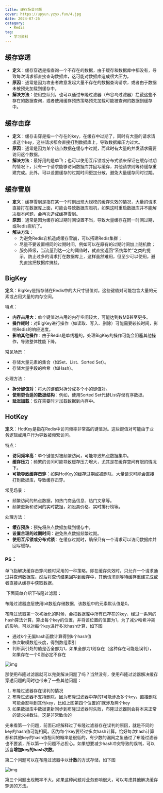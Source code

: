 ```yaml
---
title: 缓存场景问题
cover: https://upyun.yzyx.fun/4.jpg
date: 2024-07-26
category:
  - Redis
tag:
  - 学习资料
---
```


<!-- more -->
## 缓存穿透

- **定义**：缓存穿透是指查询一个不存在的数据，由于缓存和数据库中都没有，导致每次请求都直接查询数据库，这可能对数据库造成很大压力。
- **原因**：通常是因为攻击者故意发起大量不存在的数据查询请求，或者由于数据未被预先加载到缓存中。
- **解决方法**：使用空队列，也可以通过布隆过滤器（布谷鸟过滤器）拦截这些不存在的数据查询，或者使用缓存预热策略预先加载可能被查询的数据到缓存中。

## 缓存击穿

- **定义**：缓存击穿是指一个存在的key，在缓存中过期了，同时有大量的请求请求这个key，这些请求都会直接打到数据库上，导致数据库压力过大。
- **原因**：通常是因为某个热点数据在缓存中过期，而此时有大量的并发请求需要访问这个数据。
- **解决方法**：最好用的是单飞；也可以使用互斥锁或分布式锁来保证在缓存过期的情况下，只有一个请求能够访问数据库并回写缓存，其他请求则等待缓存重建完成。此外，可以设置缓存的过期时间更加分散，避免大量缓存同时过期。

## 缓存雪崩

- **定义**：缓存雪崩是指在某一个时刻出现大规模的缓存失效的情况，大量的请求直接打在数据库上面，可能会导致数据库宕机，如果这时重启数据库并不能解决根本问题，会再次造成缓存雪崩。
- **原因**：通常是因为缓存的过期时间设置不当，导致大量缓存在同一时间过期，或Redis宕机了。
- **解决方法**：
  - 为避免Redis宕机造成缓存雪崩，可以搭建Redis集群；
  - 尽量不要设置相同的过期时间，例如可以在原有的过期时间加上随机数；
  - 服务降级，当流量到达一定的阈值时，就直接返回“系统繁忙”之类的提示，防止过多的请求打在数据库上，这样虽然难用，但至少可以使用，避免直接把数据库搞挂。

## BigKey

**定义**：BigKey是指存储在Redis中的大尺寸键值对。这些键值对可能包含大量的元素或占用大量的内存空间。

特点：

- **内存占用大**：单个键值对占用的内存空间较大，可能达到数MB甚至更多。
- **操作耗时**：对BigKey进行操作（如读取、写入、删除）可能需要较长时间，影响Redis的响应速度。
- **影响其他操作**：由于Redis是单线程的，处理BigKey的操作可能会阻塞其他操作，导致整体性能下降。

常见场景：

- 存储大量元素的集合（如Set、List、Sorted Set）。
- 存储大量字段的哈希（如Hash）。

处理方法：

- **拆分键值对**：将大的键值对拆分成多个小的键值对。
- **使用更合适的数据结构**：例如，使用Sorted Set代替List存储有序数据。
- **延迟加载**：仅在需要时才加载数据到内存中。

## HotKey

**定义**：HotKey是指在Redis中访问频率非常高的键值对。这些键值对可能由于业务逻辑或用户行为导致被频繁访问。

特点：

- **访问频率高**：单个键值对被频繁访问，可能导致热点数据集中。
- **缓存压力**：频繁的访问可能导致缓存压力增大，尤其是在缓存空间有限的情况下。
- **可能导致缓存击穿**：如果HotKey的缓存过期或被删除，大量请求可能会直接打到数据库，导致缓存击穿。

常见场景：

- 频繁访问的热点数据，如热门商品信息、热门文章等。
- 频繁更新和访问的实时数据，如股票价格、实时排行榜等。

处理方法：

- **缓存预热**：预先将热点数据加载到缓存中。
- **设置合理的过期时间**：避免热点数据频繁过期。
- **使用互斥锁或分布式锁**：在缓存过期时，确保只有一个请求可以访问数据库并回写缓存。



### PS：

​	单飞指解决缓存击穿问题时采用的一种策略，即在缓存失效时，只允许一个请求通过并查询数据库，然后将查询结果回写到缓存中，其他请求则等待缓存重建完成或者直接从缓存中获取数据。

​	下面简单介绍下布隆过滤器：

布隆过滤器底层使用bit数组存储数据，该数组中的元素默认值是0。

布隆过滤器第一次初始化的时候，会把数据库中所有已存在的key，经过一系列的hash算法计算，算出每个key的位置，并将该位置的值置为1，为了减少哈希冲突的影响，可以对每个key进行多次hash计算，如下图

- 通过k个无偏hash函数计算得到k个hash值
- 依次取模数组长度，得到数组索引
- 判断索引处的值是否全部为1，如果全部为1则存在（这种存在可能是误判），如果存在一个0则必定不存在

![img](\assets\68747470733a2f2f696d6167652e6d69616e7368692e6f6e6c696e652f696d673230323230353235323133303134372e6a7067.jpeg)

那使用布隆过滤器就可以完美解决问题了吗？当然没有，使用布隆过滤器解决缓存穿透问题的同时也带来了一些其他问题：

1. 布隆过滤器存在误判的情况
2. 布隆过滤器不支持删除，因为布隆过滤器中存的1可能涉及多个key，直接删除可能会影响到其他key，比如上图第四个位置的1就涉及两个key
3. 如果数据库中数据更新同步到布隆过滤器时失败，布隆过滤器则会将本来正常的请求拦截住，这是非常致命的

先来看第一个问题，前面已经解释过了布隆过滤器存在误判的原因，就是不同的key的hash值可能相同。因为每个key要经过多次hash计算，恰好每次hash计算都和其他key的hash值相同的概率是很低的，有少数的漏网之鱼通过了布隆过滤器也不要紧，所以第一个问题不必担心。如果想要减少hash冲突导致的误判，可以适当**增加key的hash次数**。

第二个问题可以在布隆过滤器中以**计数**的方式存储，如下图

![img](\assets\68747470733a2f2f696d6167652e6d69616e7368692e6f6e6c696e652f696d673230323230353235323133303932362e6a7067.jpeg)

第三个问题出现概率不大，如果这种问题对业务影响很大，可以考虑其他解决缓存穿透的方法。


